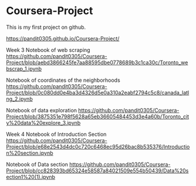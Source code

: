 # Coursera-Project
This is my first project on github.

https://pandit0305.github.io/Coursera-Project/  

Week 3
Notebook of web scraping
https://github.com/pandit0305/Coursera-Project/blob/aebd3866245fe7aa88595dbe0778689b3c1ca30c/Toronto_webscrap_1.ipynb

Notebook of coordinates of the neighborhoods
https://github.com/pandit0305/Coursera-Project/blob/0c080dd0e4ba3d4326d5e0a310a2eabf2794c5c8/canada_latlng_2.ipynb

Notebook of data exploration
https://github.com/pandit0305/Coursera-Project/blob/3875351e798f5628a65eb36605484453d3e4a60b/Toronto_city%20data%20explore_3.ipynb

Week 4
Notebook of Introduction Section
https://github.com/pandit0305/Coursera-Project/blob/e68e2543d4dc0c720c6468ec95d26bac8b535376/Introduction%20section.ipynb

Notebook of Data section
https://github.com/pandit0305/Coursera-Project/blob/cc828393bd65324e58587a84021509e554b50439/Data%20section1%20(1).ipynb
